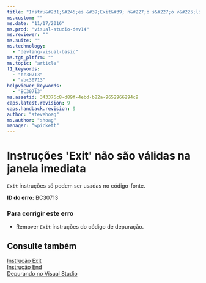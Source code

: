 ```yaml
---
title: "Instru&#231;&#245;es &#39;Exit&#39; n&#227;o s&#227;o v&#225;lidas na janela imediata | Microsoft Docs"
ms.custom: ""
ms.date: "11/17/2016"
ms.prod: "visual-studio-dev14"
ms.reviewer: ""
ms.suite: ""
ms.technology: 
  - "devlang-visual-basic"
ms.tgt_pltfrm: ""
ms.topic: "article"
f1_keywords: 
  - "bc30713"
  - "vbc30713"
helpviewer_keywords: 
  - "BC30713"
ms.assetid: 343376c8-d89f-4ebd-b82a-9652966294c9
caps.latest.revision: 9
caps.handback.revision: 9
author: "stevehoag"
ms.author: "shoag"
manager: "wpickett"
---
```

# Instru&#231;&#245;es &#39;Exit&#39; n&#227;o s&#227;o v&#225;lidas na janela imediata
`Exit` instruções só podem ser usadas no código\-fonte.  
  
 **ID do erro:** BC30713  
  
### Para corrigir este erro  
  
-   Remover `Exit` instruções do código de depuração.  
  
## Consulte também  
 [Instrução Exit](../../visual-basic/language-reference/statements/exit-statement.md)   
 [Instrução End](../../visual-basic/language-reference/statements/end-statement.md)   
 [Depurando no Visual Studio](/visual-studio/debugger/debugging-in-visual-studio)